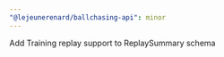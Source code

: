 ```yaml
---
"@lejeunerenard/ballchasing-api": minor
---
```


Add Training replay support to ReplaySummary schema
